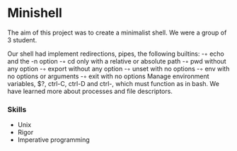 # Minishell
The aim of this project was to create a minimalist shell. We were a group of 3 student. 

Our shell had implement redirections, pipes, the following builtins:
  -◦ echo and the -n option
  -◦ cd only with a relative or absolute path
  -◦ pwd without any option
  -◦ export without any option
  -◦ unset with no options
  -◦ env with no options or arguments
  -◦ exit with no options
Manage environment variables, $?, ctrl-C, ctrl-D and ctrl-\, which must function as in bash. 
We have learned more about processes and file descriptors. 

 ### Skills

- Unix
- Rigor
- Imperative programming 
